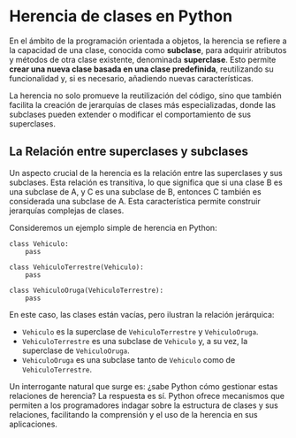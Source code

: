 # Herencia de clases en Python

En el ámbito de la programación orientada a objetos, la herencia se refiere a la capacidad de una clase, conocida como **subclase**, para adquirir atributos y métodos de otra clase existente, denominada **superclase**. Esto permite **crear una nueva clase basada en una clase predefinida**, reutilizando su funcionalidad y, si es necesario, añadiendo nuevas características.

La herencia no solo promueve la reutilización del código, sino que también facilita la creación de jerarquías de clases más especializadas, donde las subclases pueden extender o modificar el comportamiento de sus superclases.

## La Relación entre superclases y subclases

Un aspecto crucial de la herencia es la relación entre las superclases y sus subclases. Esta relación es transitiva, lo que significa que si una clase B es una subclase de A, y C es una subclase de B, entonces C también es considerada una subclase de A. Esta característica permite construir jerarquías complejas de clases.

Consideremos un ejemplo simple de herencia en Python:

```
class Vehiculo:
    pass

class VehiculoTerrestre(Vehiculo):
    pass

class VehiculoOruga(VehiculoTerrestre):
    pass
```

En este caso, las clases están vacías, pero ilustran la relación jerárquica:

* `Vehiculo` es la superclase de `VehiculoTerrestre` y `VehiculoOruga`.
* `VehiculoTerrestre` es una subclase de `Vehiculo` y, a su vez, la superclase de `VehiculoOruga`.
* `VehiculoOruga` es una subclase tanto de `Vehiculo` como de `VehiculoTerrestre`.

Un interrogante natural que surge es: ¿sabe Python cómo gestionar estas relaciones de herencia? La respuesta es sí. Python ofrece mecanismos que permiten a los programadores indagar sobre la estructura de clases y sus relaciones, facilitando la comprensión y el uso de la herencia en sus aplicaciones.

